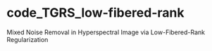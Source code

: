 # code_TGRS_low-fibered-rank
Mixed Noise Removal in Hyperspectral Image via Low-Fibered-Rank Regularization
